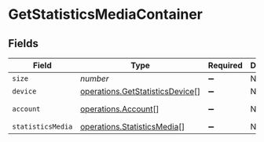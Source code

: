 # GetStatisticsMediaContainer


## Fields

| Field                                                                                                                                                                                                                                 | Type                                                                                                                                                                                                                                  | Required                                                                                                                                                                                                                              | Description                                                                                                                                                                                                                           | Example                                                                                                                                                                                                                               |
| ------------------------------------------------------------------------------------------------------------------------------------------------------------------------------------------------------------------------------------- | ------------------------------------------------------------------------------------------------------------------------------------------------------------------------------------------------------------------------------------- | ------------------------------------------------------------------------------------------------------------------------------------------------------------------------------------------------------------------------------------- | ------------------------------------------------------------------------------------------------------------------------------------------------------------------------------------------------------------------------------------- | ------------------------------------------------------------------------------------------------------------------------------------------------------------------------------------------------------------------------------------- |
| `size`                                                                                                                                                                                                                                | *number*                                                                                                                                                                                                                              | :heavy_minus_sign:                                                                                                                                                                                                                    | N/A                                                                                                                                                                                                                                   | 5497                                                                                                                                                                                                                                  |
| `device`                                                                                                                                                                                                                              | [operations.GetStatisticsDevice](../../models/operations/getstatisticsdevice.md)[]                                                                                                                                                    | :heavy_minus_sign:                                                                                                                                                                                                                    | N/A                                                                                                                                                                                                                                   | [{"clientIdentifier":"793095d235660625108ef785cc7646e9","createdAt":1706470556,"id":208,"name":"Roku Express","platform":"Roku"}]                                                                                                     |
| `account`                                                                                                                                                                                                                             | [operations.Account](../../models/operations/account.md)[]                                                                                                                                                                            | :heavy_minus_sign:                                                                                                                                                                                                                    | N/A                                                                                                                                                                                                                                   | [{"autoSelectAudio":true,"defaultAudioLanguage":"en","defaultSubtitleLanguage":"en","id":238960586,"key":"/accounts/238960586","name":"Diane","subtitleMode":1,"thumb":"https://plex.tv/users/50d83634246da1de/avatar?c=1707110967"}] |
| `statisticsMedia`                                                                                                                                                                                                                     | [operations.StatisticsMedia](../../models/operations/statisticsmedia.md)[]                                                                                                                                                            | :heavy_minus_sign:                                                                                                                                                                                                                    | N/A                                                                                                                                                                                                                                   | [{"accountID":1,"at":1707141600,"count":1,"deviceID":13,"duration":1555,"metadataType":4,"timespan":4}]                                                                                                                               |